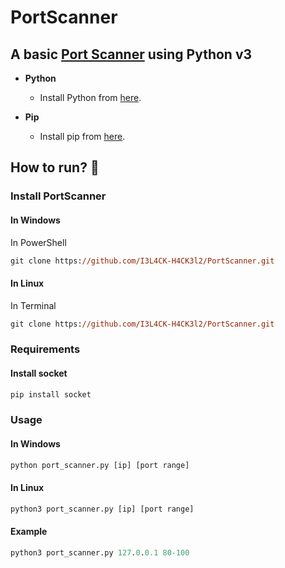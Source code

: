# PortScanner
## A basic [Port Scanner](https://I3L4CK-H4CK3l2.github.io/PortScanner/) using Python v3

- **Python**
    - Install Python from [here](https://www.python.org/).

- **Pip**
    - Install pip from [here](https://pip.pypa.io/en/stable/installing/).
## How to run? :rocket:
### Install PortScanner
#### In Windows
In PowerShell
```ps 
git clone https://github.com/I3L4CK-H4CK3l2/PortScanner.git
```
#### In Linux
In Terminal
```ps 
git clone https://github.com/I3L4CK-H4CK3l2/PortScanner.git
```
### Requirements
#### Install socket
```ps 
pip install socket
```
### Usage
#### In Windows
```ps 
python port_scanner.py [ip] [port range]
```
#### In Linux
```ps 
python3 port_scanner.py [ip] [port range]
```
#### Example
```ps 
python3 port_scanner.py 127.0.0.1 80-100
```
